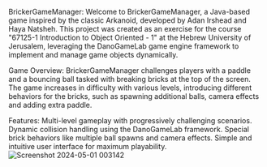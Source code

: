 BrickerGameManager: 
Welcome to BrickerGameManager, a Java-based game inspired by the classic Arkanoid, developed by Adan Irshead and Haya Natsheh. 
This project was created as an exercise for the course "67125-1 Introduction to Object Oriented - 1" at the Hebrew University of Jerusalem,
leveraging the DanoGameLab game engine framework to implement and manage game objects dynamically.

Game Overview: 
BrickerGameManager challenges players with a paddle and a bouncing ball tasked with breaking bricks at the top of the screen.
The game increases in difficulty with various levels, introducing different behaviors for the bricks, such as spawning additional balls, camera effects and adding extra paddle.

Features: 
Multi-level gameplay with progressively challenging scenarios.
Dynamic collision handling using the DanoGameLab framework.
Special brick behaviors like multiple ball spawns and camera effects.
Simple and intuitive user interface for maximum playability.
![Screenshot 2024-05-01 003142](https://github.com/AI174/Ex2/assets/159155481/3cea2d33-f585-482b-b528-1b09c7dc4fc5)
